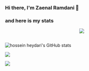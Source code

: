 ### Hi there, I'm Zaenal Ramdani 👋

### and here is my stats

<p align="center"><img src="https://www.codewars.com/users/zenxxp/badges/large"/><br /><br />

  <img src="https://github-readme-stats.vercel.app/api?username=zenxxp&show_icons=true&include_all_commits=true&theme=monokai" alt="hossein heydari's GitHub stats" /><br />

  <img src="https://github-readme-streak-stats.herokuapp.com/?user=zenxxp&theme=monokai"/>

  <img src="https://github-readme-stats.vercel.app/api/top-langs/?username=zenxxp&layout=compact&theme=monokai&langs_count=12"/><br />

</p>

<!--

**zenxxp/zenxxp** is a ✨ _special_ ✨ repository because its `README.md` (this file) appears on your GitHub profile.

Here are some ideas to get you started:

- 🔭 I’m currently working on ...

- 🌱 I’m currently learning ...

- 👯 I’m looking to collaborate on ...

- 🤔 I’m looking for help with ...

- 💬 Ask me about ...

- 📫 How to reach me: ...

- 😄 Pronouns: ...

- ⚡ Fun fact: ...

-->
